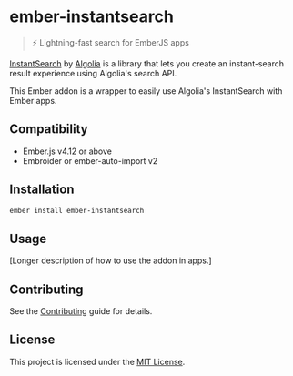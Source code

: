 # ember-instantsearch

> ⚡ Lightning-fast search for EmberJS apps

[InstantSearch](https://www.algolia.com/doc/guides/building-search-ui/what-is-instantsearch/js/?utm_source=instantsearch.js) by [Algolia](https://www.algolia.com/) is a library that lets you create an instant-search result experience using Algolia's search API.

This Ember addon is a wrapper to easily use Algolia's InstantSearch with Ember apps.

## Compatibility

- Ember.js v4.12 or above
- Embroider or ember-auto-import v2

## Installation

```bash
ember install ember-instantsearch
```

## Usage

[Longer description of how to use the addon in apps.]

## Contributing

See the [Contributing](CONTRIBUTING.md) guide for details.

## License

This project is licensed under the [MIT License](LICENSE.md).
